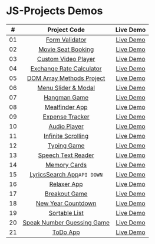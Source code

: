 # JS-Projects Demos

|  #  |                          Project Code                           |                      Live Demo                       |
| :-: | :-------------------------------------------------------------: | :--------------------------------------------------: |
| 01  |         [Form Validator](./Projects/01-Form-Validator/)         |      [Live Demo](https://mo-form.netlify.app/)       |
| 02  |     [Movie Seat Booking](./Projects/02-Movie-Seat-Booking/)     |    [Live Demo](https://book-movies.netlify.app/)     |
| 03  |    [Custom Video Player](./Projects/03-Custom-Video-Player/)    |  [Live Demo](https://mo-video-player.netlify.app/)   |
| 04  |    [Exchange Rate Calculator](./Projects/04-Exchange-Rate/)     |    [Live Demo](https://mo-exchange.netlify.app/)     |
| 05  |  [DOM Array Methods Project](./Projects/05-DOM-Array-Methods/)  |    [Live Demo](https://mo-dom-array.netlify.app/)    |
| 06  |     [Menu Slider & Modal](./Projects/06-Modal-Menu-Slider/)     |   [Live Demo](https://mo-simple-page.netlify.app/)   |
| 07  |             [Hangman Game](./Projects/07-Hangman/)              |   [Live Demo](https://the-mo-hangman.netlify.app/)   |
| 08  |          [Mealfinder App](./Projects/08-Meal-Finder/)           |   [Live Demo](https://mo-meal-finder.netlify.app/)   |
| 09  |        [Expense Tracker](./Projects/09-Expense-Tracker/)        | [Live Demo](https://mo-expense-tracker.netlify.app/) |
| 10  |           [Audio Player](./Projects/10-Audio-Player/)           |  [Live Demo](https://mo-music-player.netlify.app/)   |
| 11  |     [Infinite Scrolling](./Projects/11-Infinite-Scrolling/)     |     [Live Demo](https://mo-my-blog.netlify.app/)     |
| 12  |             [Typing Game](./Projects/12-Type-Race/)             |    [Live Demo](https://mo-type-game.netlify.app/)    |
| 13  |     [Speech Text Reader](./Projects/13-Speech-Text-Reader/)     |   [Live Demo](https://mo-speech-text.netlify.app/)   |
| 14  |           [Memory Cards](./Projects/14-Memory-Cards/)           |  [Live Demo](https://mo-memory-cards.netlify.app/)   |
| 15  |   [LyricsSearch App](./Projects/15-Lyrics-Search/)`API DOWN`    |  [Live Demo](https://mo-lyrics-search.netlify.app/)  |
| 16  |              [Relaxer App](./Projects/16-Relaxer/)              |     [Live Demo](https://mo-relaxer.netlify.app/)     |
| 17  |            [Breakout Game](./Projects/17-Breakout/)             |  [Live Demo](https://mo-breakout-game.netlify.app/)  |
| 18  |     [New Year Countdown](./Projects/18-New-Year-Countdown/)     |    [Live Demo](https://mo-new-year.netlify.app/)     |
| 19  |          [Sortable List](./Projects/19-Sortable-List/)          |  [Live Demo](https://mo-sortable-list.netlify.app/)  |
| 20  | [Speak Number Guessing Game](./Projects/20-Speak-Number-Guess/) |    [Live Demo](https://mo-speak-num.netlify.app/)    |
| 21  |              [ToDo App](./Projects/21-ToDo-Board/)              |   [Live Demo](https://mo-todo-board.netlify.app/)    |
